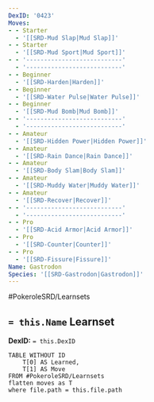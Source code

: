 ```yaml
---
DexID: '0423'
Moves:
- - Starter
  - '[[SRD-Mud Slap|Mud Slap]]'
- - Starter
  - '[[SRD-Mud Sport|Mud Sport]]'
- - '---------------------------'
  - '---------------------------'
- - Beginner
  - '[[SRD-Harden|Harden]]'
- - Beginner
  - '[[SRD-Water Pulse|Water Pulse]]'
- - Beginner
  - '[[SRD-Mud Bomb|Mud Bomb]]'
- - '---------------------------'
  - '---------------------------'
- - Amateur
  - '[[SRD-Hidden Power|Hidden Power]]'
- - Amateur
  - '[[SRD-Rain Dance|Rain Dance]]'
- - Amateur
  - '[[SRD-Body Slam|Body Slam]]'
- - Amateur
  - '[[SRD-Muddy Water|Muddy Water]]'
- - Amateur
  - '[[SRD-Recover|Recover]]'
- - '---------------------------'
  - '---------------------------'
- - Pro
  - '[[SRD-Acid Armor|Acid Armor]]'
- - Pro
  - '[[SRD-Counter|Counter]]'
- - Pro
  - '[[SRD-Fissure|Fissure]]'
Name: Gastrodon
Species: '[[SRD-Gastrodon|Gastrodon]]'
---
```


#PokeroleSRD/Learnsets

## `= this.Name` Learnset

**DexID:** `= this.DexID`

```dataview
TABLE WITHOUT ID
    T[0] AS Learned,
    T[1] AS Move
FROM #PokeroleSRD/Learnsets
flatten moves as T
where file.path = this.file.path
```
